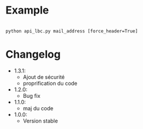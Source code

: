 # Example

<code bash>
python api_lbc.py mail_address [force_header=True]
</code>

# Changelog

- 1.3.1:
  * Ajout de sécurité
  * proprification du code
- 1.2.0:
  * Bug fix
- 1.1.0:
  * maj du code
- 1.0.0:
  * Version stable
